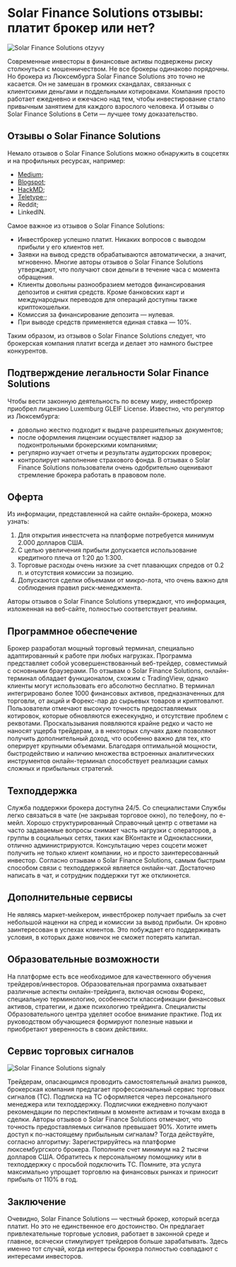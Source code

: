 # Solar Finance Solutions отзывы: платит брокер или нет?
![Solar Finance Solutions otzyvy](https://github.com/user-attachments/assets/baf3ee3c-fd38-411a-9b58-a7e3b06eff1d)

Современные инвесторы в финансовые активы подвержены риску столкнуться с мошенничеством. Не все брокеры одинаково порядочны. Но брокера из Люксембурга Solar Finance Solutions это точно не касается. Он не замешан в громких скандалах, связанных с клиентскими деньгами и поддельными котировками. Компания просто работает ежедневно и ежечасно над тем, чтобы инвестирование стало привычным занятием для каждого взрослого человека. И отзывы о Solar Finance Solutions в Сети — лучшее тому доказательство.
## Отзывы о Solar Finance Solutions
Немало отзывов о Solar Finance Solutions можно обнаружить в соцсетях и на профильных ресурсах, например:
* [Medium](https://medium.com/@Solar_Finance_Solutions/solar-finance-solutions-%D0%BE%D1%82%D0%B7%D1%8B%D0%B2%D1%8B-%D0%BD%D0%B0%D0%B4%D0%B5%D0%B6%D0%BD%D1%8B%D0%B9-%D0%B1%D1%80%D0%BE%D0%BA%D0%B5%D1%80-%D0%B8%D0%BB%D0%B8-%D1%80%D0%B0%D0%B7%D0%B2%D0%BE%D0%B4-89f53a666ef2);
* [Blogspot](https://solarfinan-cesolutions.blogspot.com/2024/11/solar-finance-solutions.html);
* [HackMD](https://hackmd.io/n-gzsEZhQRiy5D1SiEnlzA);
* [Teletype](https://teletype.in/@solarfinancesolutions/GaNZns-H1AT);;
* Reddit;
* LinkedIN. 

Самое важное из отзывов о Solar Finance Solutions:
* Инвестброкер успешно платит. Никаких вопросов с выводом прибыли у его клиентов нет.
* Заявки на вывод средств обрабатываются автоматически, а значит, мгновенно. Многие авторы отзывов о Solar Finance Solutions утверждают, что получают свои деньги в течение часа с момента обращения.
* Клиенты довольны разнообразием методов финансирования депозитов и снятия средств. Кроме банковских карт и международных переводов для операций доступны также криптокошельки.
* Комиссия за финансирование депозита — нулевая. 
* При выводе средств применяется единая ставка — 10%.

Таким образом, из отзывов о Solar Finance Solutions следует, что брокерская компания платит всегда и делает это намного быстрее конкурентов.
## Подтверждение легальности Solar Finance Solutions
Чтобы вести законную деятельность по всему миру, инвестброкер приобрел лицензию Luxemburg GLEIF License.
Известно, что регулятор из Люксембурга:
* довольно жестко подходит к выдаче разрешительных документов;
* после оформления лицензии осуществляет надзор за подконтрольными брокерскими компаниями;
* регулярно изучает отчеты и результаты аудиторских проверок;
* контролирует наполнение страхового фонда.
В отзывах о Solar Finance Solutions пользователи очень одобрительно оценивают стремление брокера работать в правовом поле.
## Оферта
Из информации, представленной на сайте онлайн-брокера, можно узнать:
1. Для открытия инвестсчета на платформе потребуется минимум 2.000 долларов США.
2. С целью увеличения прибыли допускается использование кредитного плеча от 1:20 до 1:300.
3. Торговые расходы очень низкие за счет плавающих спредов от 0.2 п. и отсутствия комиссии за позицию.
4. Допускаются сделки объемами от микро-лота, что очень важно для соблюдения правил риск-менеджмента.

Авторы отзывов о Solar Finance Solutions утверждают, что информация, изложенная на веб-сайте, полностью соответствует реалиям.
## Программное обеспечение 
Брокер разработал мощный торговый терминал, специально адаптированный к работе при любых нагрузках. Программа представляет собой усовершенствованный веб-трейдер, совместимый с основными браузерами. По отзывам о Solar Finance Solutions, онлайн-терминал обладает функционалом, схожим с TradingView, однако клиенты могут использовать его абсолютно бесплатно.
В терминал интегрировано более 1000 финансовых активов, предназначенных для торговли, от акций и Форекс-пар до сырьевых товаров и криптовалют. Пользователи отмечают высокую точность предоставляемых котировок, которые обновляются ежесекундно, и отсутствие проблем с реквотами. Проскальзывания появляются крайне редко и часто не наносят ущерба трейдерам, а в некоторых случаях даже позволяют получить дополнительный доход, что особенно важно для тех, кто оперирует крупными объемами.
Благодаря оптимальной мощности, быстродействию и наличию множества встроенных аналитических инструментов онлайн-терминал способствует реализации самых сложных и прибыльных стратегий.
## Техподдержка
Служба поддержки брокера доступна 24/5. Со специалистами Службы легко связаться в чате (не закрывая торговое окно), по телефону, по е-мейл. 
Хорошо структурированный Справочный центр с ответами на часто задаваемые вопросы снимает часть нагрузки с операторов, а группы в социальных сетях, таких как ВКонтакте и Одноклассники, отлично администрируются. Консультацию через соцсети может получить не только клиент компании, но и просто заинтересованный инвестор. 
Согласно отзывам о Solar Finance Solutions, самым быстрым способом связи с техподдержкой является онлайн-чат. Достаточно написать в чат, и сотрудник поддержки тут же откликнется.
## Дополнительные сервисы
Не являясь маркет-мейкером, инвестброкер получает прибыль за счет небольшой наценки на спред и комиссии за вывод прибыли. Он кровно заинтересован в успехах клиентов. Это побуждает его поддерживать условия, в которых даже новичок не сможет потерять капитал.
## Образовательные возможности
На платформе есть все необходимое для качественного обучения трейдеров/инвесторов. Образовательная программа охватывает различные аспекты онлайн-трейдинга, включая основы Форекс, специальную терминологию, особенности классификации финансовых активов, стратегии, и даже психологию трейдинга. 
Специалисты Образовательного центра уделяет особое внимание практике. Под их руководством обучающиеся формируют полезные навыки и приобретают уверенность в своих действиях. 
## Сервис торговых сигналов
![Solar Finance Solutions signaly](https://github.com/user-attachments/assets/acf23e0d-26ec-49f7-b63f-cf824a75da05)

Трейдерам, опасающимся проводить самостоятельный анализ рынков, брокерская компания предлагает профессиональный сервис торговых сигналов (ТС). Подписка на ТС оформляется через персонального менеджера или техподдержку.
Подписчики ежедневно получают рекомендации по перспективным в моменте активам и точкам входа в сделки. Авторы отзывов о Solar Finance Solutions отмечают, что точность предоставляемых сигналов превышает 90%. 
Хотите иметь доступ к по-настоящему прибыльным сигналам? Тогда действуйте, согласно алгоритму:
Зарегистрируйтесь на платформе люксембургского брокера.
Пополните счет минимум на 2 тысячи долларов США.
Обратитесь к персональному помощнику или в техподдержку с просьбой подключить ТС.
Помните, эта услуга максимально упрощает торговлю на финансовых рынках и приносит прибыль от 110% в год.
## Заключение
Очевидно, Solar Finance Solutions — честный брокер, который всегда платит. Но это не единственное его достоинство. Он предлагает привлекательные торговые условия, работает в законной среде и главное, всячески стимулирует трейдеров больше зарабатывать. Здесь именно тот случай, когда интересы брокера полностью совпадают с интересами инвесторов.





